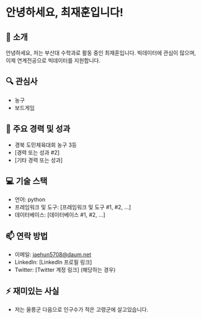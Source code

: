 # 안녕하세요, 최재훈입니다!

## 👋 소개
안녕하세요, 저는 부산대 수학과로 활동 중인 최재훈입니다. 빅데이터에 관심이 많으며, 이제 연계전공으로 빅데이터를 지원합니다.

## 🔍 관심사
- 농구
- 보드게임

## 🌟 주요 경력 및 성과
- 경북 도민체육대회 농구 3등
- [경력 또는 성과 #2]
- [기타 경력 또는 성과]

## 💻 기술 스택
- 언어: python
- 프레임워크 및 도구: [프레임워크 및 도구 #1, #2, ...]
- 데이터베이스: [데이터베이스 #1, #2, ...]

## 📫 연락 방법
- 이메일: jaehun5708@daum.net
- LinkedIn: [LinkedIn 프로필 링크]
- Twitter: [Twitter 계정 링크] (해당하는 경우)

## ⚡ 재미있는 사실
- 저는 울릉군 다음으로 인구수가 적은 고령군에 살고있습니다.

